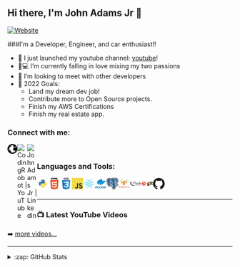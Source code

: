 ## Hi there, I'm John Adams Jr 👋 
[![Website](https://img.shields.io/website?down_color=red&down_message=OOS&label=My%20Portfolio&style=for-the-badge&up_color=blue&up_message=Visit&url=https%3A%2F%2Fthejohnadamsjr.com)](https://thejohnadamsjr.com)


###I'm a Developer, Engineer, and car enthusiast!!

- 🚀 I just launched my youtube channel: [youtube]!
- 🤖💻 I’m currently falling in love mixing my two passions
- 👯 I’m looking to meet with other developers
- 🥅 2022 Goals: 
  - Land my dream dev job!
  - Contribute more to Open Source projects.
  - Finish my AWS Certifications 
  - Finish my real estate app.


### Connect with me:

[<img align="left" alt="thejohnadamsjr.com" width="22px" src="https://raw.githubusercontent.com/iconic/open-iconic/master/svg/globe.svg" />][website]
[<img align="left" alt="CodingRobot | YouTube" width="22px" src="https://cdn.jsdelivr.net/npm/simple-icons@v3/icons/youtube.svg" />][youtube]
[<img align="left" alt="John Adams Jr | LinkedIn" width="22px" src="https://cdn.jsdelivr.net/npm/simple-icons@v3/icons/linkedin.svg" />][linkedin]


<br />

### Languages and Tools:

<img align="left" alt="Python" width="26px" src="https://raw.githubusercontent.com/github/explore/80688e429a7d4ef2fca1e82350fe8e3517d3494d/topics/python/python.png"/>
<img align="left" alt="HTML5" width="26px" src="https://raw.githubusercontent.com/github/explore/80688e429a7d4ef2fca1e82350fe8e3517d3494d/topics/html/html.png" />
<img align="left" alt="CSS3" width="26px" src="https://raw.githubusercontent.com/github/explore/80688e429a7d4ef2fca1e82350fe8e3517d3494d/topics/css/css.png" />
<img align="left" alt="JavaScript" width="26px" src="https://raw.githubusercontent.com/github/explore/80688e429a7d4ef2fca1e82350fe8e3517d3494d/topics/javascript/javascript.png" />
<img align="left" alt="React" width="26px" src="https://raw.githubusercontent.com/github/explore/80688e429a7d4ef2fca1e82350fe8e3517d3494d/topics/react/react.png" />
<img align="left" alt="Docker" width="26px" src="https://raw.githubusercontent.com/github/explore/80688e429a7d4ef2fca1e82350fe8e3517d3494d/topics/docker/docker.png" />
<img align="left" alt="PostgreSQL" width="26px" src="https://raw.githubusercontent.com/github/explore/80688e429a7d4ef2fca1e82350fe8e3517d3494d/topics/postgresql/postgresql.png" />
<img align="left" alt="Tensorflow" width="26px" src="https://raw.githubusercontent.com/github/explore/80688e429a7d4ef2fca1e82350fe8e3517d3494d/topics/tensorflow/tensorflow.png" />
<img align="left" alt="Flask" width="26px" src="https://raw.githubusercontent.com/github/explore/80688e429a7d4ef2fca1e82350fe8e3517d3494d/topics/flask/flask.png" />
<img align="left" alt="Git" width="26px" src="https://raw.githubusercontent.com/github/explore/80688e429a7d4ef2fca1e82350fe8e3517d3494d/topics/git/git.png" />
<img align="left" alt="GitHub" width="26px" src="https://raw.githubusercontent.com/github/explore/78df643247d429f6cc873026c0622819ad797942/topics/github/github.png" />

<br />
<br />

---

### 📺 Latest YouTube Videos

<!-- YOUTUBE:START -->
<!-- YOUTUBE:END -->

➡️ [more videos...](https://youtube.com/channel/UCiP7TZ6G4SSkOeFzT2P1xdw)

---

<details>
  <summary>:zap: GitHub Stats</summary>

  <img align="left" alt="John's GitHub Stats" src="https://github-readme-stats.vercel.app/api?username=jadams32&show_icons=true&hide_border=true" />
</details>

[website]: https://thejohnadamsjr.com
[youtube]: https://youtube.com/channel/UCiP7TZ6G4SSkOeFzT2P1xdw
[linkedin]: https://www.linkedin.com/in/john-adamsjr/
